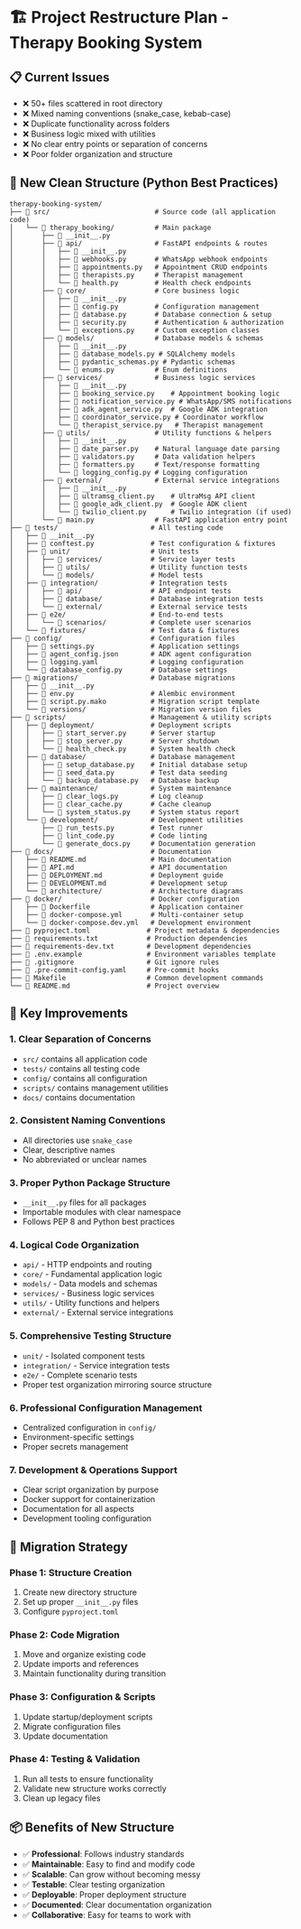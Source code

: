 # 🏗️ Project Restructure Plan - Therapy Booking System

## 📋 Current Issues
- ❌ 50+ files scattered in root directory
- ❌ Mixed naming conventions (snake_case, kebab-case)
- ❌ Duplicate functionality across folders
- ❌ Business logic mixed with utilities
- ❌ No clear entry points or separation of concerns
- ❌ Poor folder organization and structure

## 🎯 New Clean Structure (Python Best Practices)

```
therapy-booking-system/
├── 📁 src/                          # Source code (all application code)
│   └── 📁 therapy_booking/          # Main package
│       ├── 📄 __init__.py
│       ├── 📁 api/                  # FastAPI endpoints & routes
│       │   ├── 📄 __init__.py
│       │   ├── 📄 webhooks.py       # WhatsApp webhook endpoints
│       │   ├── 📄 appointments.py   # Appointment CRUD endpoints
│       │   ├── 📄 therapists.py     # Therapist management
│       │   └── 📄 health.py         # Health check endpoints
│       ├── 📁 core/                 # Core business logic
│       │   ├── 📄 __init__.py
│       │   ├── 📄 config.py         # Configuration management
│       │   ├── 📄 database.py       # Database connection & setup
│       │   ├── 📄 security.py       # Authentication & authorization
│       │   └── 📄 exceptions.py     # Custom exception classes
│       ├── 📁 models/               # Database models & schemas
│       │   ├── 📄 __init__.py
│       │   ├── 📄 database_models.py # SQLAlchemy models
│       │   ├── 📄 pydantic_schemas.py # Pydantic schemas
│       │   └── 📄 enums.py          # Enum definitions
│       ├── 📁 services/             # Business logic services
│       │   ├── 📄 __init__.py
│       │   ├── 📄 booking_service.py    # Appointment booking logic
│       │   ├── 📄 notification_service.py # WhatsApp/SMS notifications
│       │   ├── 📄 adk_agent_service.py  # Google ADK integration
│       │   ├── 📄 coordinator_service.py # Coordinator workflow
│       │   └── 📄 therapist_service.py   # Therapist management
│       ├── 📁 utils/                # Utility functions & helpers
│       │   ├── 📄 __init__.py
│       │   ├── 📄 date_parser.py    # Natural language date parsing
│       │   ├── 📄 validators.py     # Data validation helpers
│       │   ├── 📄 formatters.py     # Text/response formatting
│       │   └── 📄 logging_config.py # Logging configuration
│       ├── 📁 external/             # External service integrations
│       │   ├── 📄 __init__.py
│       │   ├── 📄 ultramsg_client.py    # UltraMsg API client
│       │   ├── 📄 google_adk_client.py  # Google ADK client
│       │   └── 📄 twilio_client.py      # Twilio integration (if used)
│       └── 📄 main.py               # FastAPI application entry point
├── 📁 tests/                       # All testing code
│   ├── 📄 __init__.py
│   ├── 📄 conftest.py              # Test configuration & fixtures
│   ├── 📁 unit/                    # Unit tests
│   │   ├── 📁 services/            # Service layer tests
│   │   ├── 📁 utils/               # Utility function tests
│   │   └── 📁 models/              # Model tests
│   ├── 📁 integration/             # Integration tests
│   │   ├── 📁 api/                 # API endpoint tests
│   │   ├── 📁 database/            # Database integration tests
│   │   └── 📁 external/            # External service tests
│   ├── 📁 e2e/                     # End-to-end tests
│   │   └── 📁 scenarios/           # Complete user scenarios
│   └── 📁 fixtures/                # Test data & fixtures
├── 📁 config/                      # Configuration files
│   ├── 📄 settings.py              # Application settings
│   ├── 📄 agent_config.json        # ADK agent configuration
│   ├── 📄 logging.yaml             # Logging configuration
│   └── 📄 database_config.py       # Database settings
├── 📁 migrations/                  # Database migrations
│   ├── 📄 __init__.py
│   ├── 📄 env.py                   # Alembic environment
│   ├── 📄 script.py.mako           # Migration script template
│   └── 📁 versions/                # Migration version files
├── 📁 scripts/                     # Management & utility scripts
│   ├── 📁 deployment/              # Deployment scripts
│   │   ├── 📄 start_server.py      # Server startup
│   │   ├── 📄 stop_server.py       # Server shutdown  
│   │   └── 📄 health_check.py      # System health check
│   ├── 📁 database/                # Database management
│   │   ├── 📄 setup_database.py    # Initial database setup
│   │   ├── 📄 seed_data.py         # Test data seeding
│   │   └── 📄 backup_database.py   # Database backup
│   ├── 📁 maintenance/             # System maintenance
│   │   ├── 📄 clear_logs.py        # Log cleanup
│   │   ├── 📄 clear_cache.py       # Cache cleanup
│   │   └── 📄 system_status.py     # System status report
│   └── 📁 development/             # Development utilities
│       ├── 📄 run_tests.py         # Test runner
│       ├── 📄 lint_code.py         # Code linting
│       └── 📄 generate_docs.py     # Documentation generation
├── 📁 docs/                        # Documentation
│   ├── 📄 README.md                # Main documentation
│   ├── 📄 API.md                   # API documentation
│   ├── 📄 DEPLOYMENT.md            # Deployment guide
│   ├── 📄 DEVELOPMENT.md           # Development setup
│   └── 📁 architecture/            # Architecture diagrams
├── 📁 docker/                      # Docker configuration
│   ├── 📄 Dockerfile               # Application container
│   ├── 📄 docker-compose.yml       # Multi-container setup
│   └── 📄 docker-compose.dev.yml   # Development environment
├── 📄 pyproject.toml              # Project metadata & dependencies
├── 📄 requirements.txt            # Production dependencies
├── 📄 requirements-dev.txt        # Development dependencies
├── 📄 .env.example                # Environment variables template
├── 📄 .gitignore                  # Git ignore rules
├── 📄 .pre-commit-config.yaml     # Pre-commit hooks
├── 📄 Makefile                    # Common development commands
└── 📄 README.md                   # Project overview

```

## 🎯 Key Improvements

### 1. **Clear Separation of Concerns**
- `src/` contains all application code
- `tests/` contains all testing code  
- `config/` contains all configuration
- `scripts/` contains management utilities
- `docs/` contains documentation

### 2. **Consistent Naming Conventions**
- All directories use `snake_case`
- Clear, descriptive names
- No abbreviated or unclear names

### 3. **Proper Python Package Structure**
- `__init__.py` files for all packages
- Importable modules with clear namespace
- Follows PEP 8 and Python best practices

### 4. **Logical Code Organization**
- `api/` - HTTP endpoints and routing
- `core/` - Fundamental application logic
- `models/` - Data models and schemas  
- `services/` - Business logic services
- `utils/` - Utility functions and helpers
- `external/` - External service integrations

### 5. **Comprehensive Testing Structure**
- `unit/` - Isolated component tests
- `integration/` - Service integration tests
- `e2e/` - Complete scenario tests
- Proper test organization mirroring source structure

### 6. **Professional Configuration Management**
- Centralized configuration in `config/`
- Environment-specific settings
- Proper secrets management

### 7. **Development & Operations Support**
- Clear script organization by purpose
- Docker support for containerization
- Documentation for all aspects
- Development tooling configuration

## 🚀 Migration Strategy

### Phase 1: Structure Creation
1. Create new directory structure
2. Set up proper `__init__.py` files
3. Configure `pyproject.toml`

### Phase 2: Code Migration  
1. Move and organize existing code
2. Update imports and references
3. Maintain functionality during transition

### Phase 3: Configuration & Scripts
1. Update startup/deployment scripts
2. Migrate configuration files  
3. Update documentation

### Phase 4: Testing & Validation
1. Run all tests to ensure functionality
2. Validate new structure works correctly
3. Clean up legacy files

## 📦 Benefits of New Structure

- ✅ **Professional**: Follows industry standards
- ✅ **Maintainable**: Easy to find and modify code
- ✅ **Scalable**: Can grow without becoming messy
- ✅ **Testable**: Clear testing organization
- ✅ **Deployable**: Proper deployment structure
- ✅ **Documented**: Clear documentation organization
- ✅ **Collaborative**: Easy for teams to work with